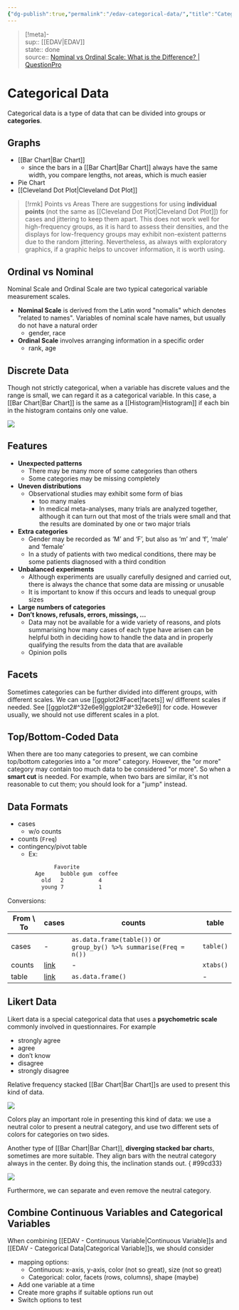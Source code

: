```yaml
---
{"dg-publish":true,"permalink":"/edav-categorical-data/","title":"Categorical Data","created":"2022-10-12T22:41:56","updated":"2022-12-11T17:23:32"}
---
```


> [!meta]-  
sup:: [[EDAV\|EDAV]]  
state:: done  
source:: [Nominal vs Ordinal Scale: What is the Difference? | QuestionPro](https://www.questionpro.com/blog/nominal-vs-ordinal-scale/)

# Categorical Data

Categorical data is a type of data that can be divided into groups or **categories**.

## Graphs

- [[Bar Chart\|Bar Chart]]
    - since the bars in a [[Bar Chart\|Bar Chart]] always have the same width, you compare lengths, not areas, which is much easier
- Pie Chart
- [[Cleveland Dot Plot\|Cleveland Dot Plot]]

> [!rmk] Points vs Areas
> There are suggestions for using **individual points** (not the same as [[Cleveland Dot Plot\|Cleveland Dot Plot]]) for cases and jittering to keep them apart. This does not work well for high-frequency groups, as it is hard to assess their densities, and the displays for low-frequency groups may exhibit non-existent patterns due to the random jittering.
> Nevertheless, as always with exploratory graphics, if a graphic helps to uncover information, it is worth using.

## Ordinal vs Nominal

Nominal Scale and Ordinal Scale are two typical categorical variable measurement scales.

- **Nominal Scale** is derived from the Latin word "nomalis" which denotes "related to names". Variables of nominal scale have names, but usually do not have a natural order
    - <span class="alt-check alt-check-ex">gender, race</span>
- **Ordinal Scale** involves arranging information in a specific order
    - <span class="alt-check alt-check-ex">rank, age</span>

## Discrete Data

Though not strictly categorical, when a variable has discrete values and the range is small, we can regard it as a categorical variable.
In this case, a [[Bar Chart\|Bar Chart]] is the same as a [[Histogram\|Histogram]] if each bin in the histogram contains only one value.

![](https://raw.githubusercontent.com/zcysxy/Figurebed/master/img/20221211171912.png)

## Features

- **Unexpected patterns**
    - There may be many more of some categories than others
    - Some categories may be missing completely
- **Uneven distributions**
    - Observational studies may exhibit some form of bias
        - <span class="alt-check alt-check-ex">too many males</span>
        - <span class="alt-check alt-check-ex">In medical meta-analyses, many trials are analyzed together, although it can turn out that most of the trials were small and that the results are dominated by one or two major trials</span>
- **Extra categories**
    - <span class="alt-check alt-check-ex">Gender may be recorded as ‘M’ and ‘F’, but also as ‘m’ and ‘f’, ‘male’ and ‘female’</span>
    - <span class="alt-check alt-check-ex">In a study of patients with two medical conditions, there may be some patients diagnosed with a third condition</span>
- **Unbalanced experiments**
    - Although experiments are usually carefully designed and carried out, there is always the chance that some data are missing or unusable
    - It is important to know if this occurs and leads to unequal group sizes
- **Large numbers of categories**
- **Don’t knows, refusals, errors, missings, ...**
    - Data may not be available for a wide variety of reasons, and plots summarising how many cases of each type have arisen can be helpful both in deciding how to handle the data and in properly qualifying the results from the data that are available
    - <span class="alt-check alt-check-ex">Opinion polls</span>

## Facets

Sometimes categories can be further divided into different groups, with different scales. We can use [[ggplot2#Facet\|facets]] w/ different scales if needed. See [[ggplot2#^32e6e9\|ggplot2#^32e6e9]] for code. However usually, we should not use different scales in a plot.

## Top/Bottom-Coded Data

When there are too many categories to present, we can combine top/bottom categories into a "or more" category. However, the "or more" category may contain too much data to be considered "or more". So when a **smart cut** is needed. For example, when two bars are similar, it's not reasonable to cut them; you should look for a "jump" instead.

## Data Formats

- cases
    - w/o counts
- counts (`Freq`)
- contingency/pivot table
    - <span class="alt-check alt-check-ex">Ex:</span>
      ```txt
              Favorite
        Age     bubble gum  coffee
          old   2           4 
          young 7           1
        ```

Conversions:

| From \\ To | cases | counts                                                             | table     |
| ---------- | ----- | ------------------------------------------------------------------ | --------- |
| cases      | -     | `as.data.frame(table())` or `group_by() %>% summarise(Freq = n())` | `table()` |
| counts     | [link]   | -                                                                  | `xtabs()` |
| table      | [link]   | `as.data.frame()`                                                  | -         |

[link]: http://www.cookbook-r.com/Manipulating_data/Converting_between_data_frames_and_contingency_tables/#counts-to-contingency-table

## Likert Data

Likert data is a special categorical data that uses a **psychometric scale** commonly involved in questionnaires. For example

- strongly agree
- agree
- don’t know
- disagree
- strongly disagree

Relative frequency stacked [[Bar Chart\|Bar Chart]]s are used to present this kind of data.

![](https://raw.githubusercontent.com/zcysxy/Figurebed/master/img/20221013225221.png)

Colors play an important role in presenting this kind of data: we use a neutral color to present a neutral category, and use two different sets of colors for categories on two sides.

Another type of [[Bar Chart\|Bar Chart]], **diverging stacked bar chart**s, sometimes are more suitable. They align bars with the neutral category always in the center. By doing this, the inclination stands out.
{ #99cd33}


![](https://raw.githubusercontent.com/zcysxy/Figurebed/master/img/20221013225854.png)

Furthermore, we can separate and even remove the neutral category.

## Combine Continuous Variables and Categorical Variables

When combining [[EDAV - Continuous Variable\|Continuous Variable]]s and [[EDAV - Categorical Data\|Categorical Variable]]s, we should consider

- mapping options:
    - Continuous: x-axis, y-axis, color (not so great), size (not so great)
    - Categorical: color, facets (rows, columns), shape (maybe)
- Add one variable at a time
- Create more graphs if suitable options run out
- Switch options to test
